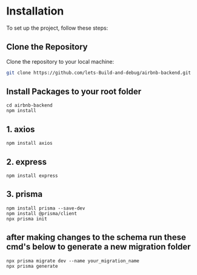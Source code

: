   # Installation

To set up the project, follow these steps:

##  Clone the Repository

Clone the repository to your local machine:

```bash
git clone https://github.com/lets-Build-and-debug/airbnb-backend.git
```

##  Install Packages to your root folder

```
cd airbnb-backend
npm install
```
##  1. axios 
```
npm install axios
```
## 2. express ##
```
npm install express
```
## 3. prisma 
```
npm install prisma --save-dev
npm install @prisma/client
npx prisma init
```

## after making changes to the schema run these cmd's below to generate a new migration folder 

```
npx prisma migrate dev --name your_migration_name
npx prisma generate
```










